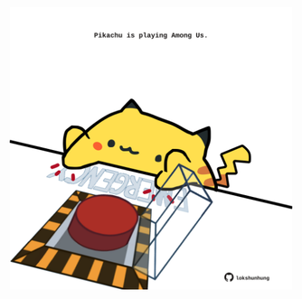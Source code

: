 <!-- built at 06/12/2023, 01:24:48 UTC -->
<p align="center">
  <img width="500" height="500" src="./ReadmeImage.svg">
</p>
